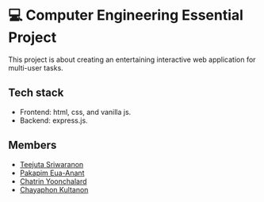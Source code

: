 # 💻 Computer Engineering Essential Project

This project is about creating an entertaining interactive web application for multi-user tasks.

## Tech stack 

- Frontend: html, css, and vanilla js.
- Backend: express.js.

## Members 

- [Teejuta Sriwaranon](https://github.com/rufflogix)
- [Pakapim Eua-Anant](https://github.com/pakpim)
- [Chatrin Yoonchalard]()
- [Chayaphon Kultanon]()
